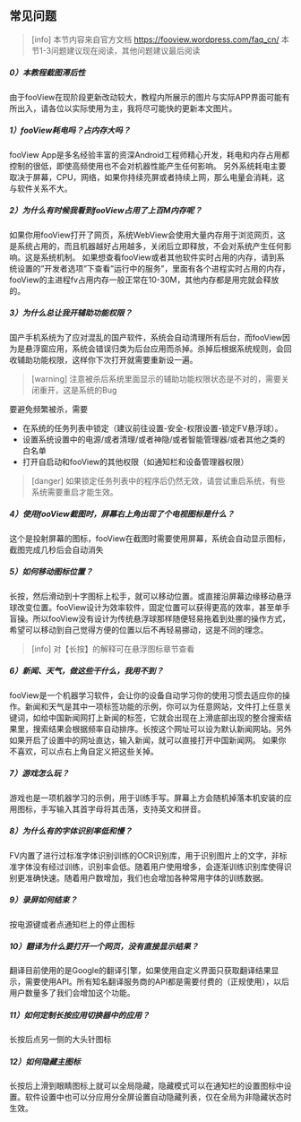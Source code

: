 ## 常见问题

>[info] 本节内容来自官方文档 https://fooview.wordpress.com/faq_cn/
> 本节1-3问题建议现在阅读，其他问题建议最后阅读

##### **0）本教程截图滞后性**
由于fooView在现阶段更新改动较大，教程内所展示的图片与实际APP界面可能有所出入，请各位以实际使用为主，我将尽可能快的更新本文图片。

##### **1）fooView耗电吗？占内存大吗？**
fooView App是多名经验丰富的资深Android工程师精心开发，耗电和内存占用都控制的很低，即使高频使用也不会对机器性能产生任何影响。
另外系统耗电主要取决于屏幕，CPU，网络，如果你持续亮屏或者持续上网，那么电量会消耗，这与软件关系不大。
##### **2）为什么有时候我看到fooView占用了上百M内存呢？**
如果你用fooView打开了网页，系统WebView会使用大量内存用于浏览网页，这是系统占用的，而且机器越好占用越多，关闭后立即释放，不会对系统产生任何影响。这是系统机制。
如果想查看fooView或者其他软件实时占用的内存，请到系统设置的”开发者选项”下查看”运行中的服务”，里面有各个进程实时占用的内存，fooView的主进程fv占用内存一般正常在10-30M，其他内存都是用完就会释放的。
##### **3）为什么总让我开辅助功能权限？**
国产手机系统为了应对混乱的国产软件，系统会自动清理所有后台，而fooView因为是悬浮窗应用，系统会错误归类为后台应用而杀掉。杀掉后根据系统规则，会回收辅助功能权限，这样你下次打开就需要重新设一遍。

>[warning] 注意被杀后系统里面显示的辅助功能权限状态是不对的，需要关闭重开，这是系统的Bug

要避免频繁被杀，需要
* 在系统的任务列表中锁定（建议前往设置-安全-权限设置-锁定FV悬浮球）。
* 设置系统设置中的电源/或者清理/或者神隐/或者智能管理器/或者其他之类的白名单
* 打开自启动和fooView的其他权限（如通知栏和设备管理器权限）

>[danger] 如果锁定任务列表中的程序后仍然无效，请尝试重启系统，有些系统需要重启才能生效。
##### **4）使用fooView截图时，屏幕右上角出现了个电视图标是什么？**

这个是投射屏幕的图标，fooView在截图时需要使用屏幕，系统会自动显示图标，截图完成几秒后会自动消失
##### **5）如何移动图标位置？**

长按，然后滑动到十字图标上松手，就可以移动位置。或直接沿屏幕边缘移动悬浮球改变位置。fooView设计为效率软件，固定位置可以获得更高的效率，甚至单手盲操。所以fooView没有设计为传统悬浮球那样随便轻易拖着到处挪的操作方式，希望可以移动到自己觉得方便的位置以后不再轻易挪动，这是不同的理念。

>[info] 对【长按】的解释可在悬浮图标章节查看

##### **6）新闻、天气，做这些干什么，我用不到？**

fooView是一个机器学习软件，会让你的设备自动学习你的使用习惯去适应你的操作。新闻和天气是其中一项标签功能的示例，你可以为任意网站，文件打上任意关键词，如给中国新闻网打上新闻的标签，它就会出现在上滑底部出现的整合搜索结果里，搜索结果会根据频率自动排序。长按这个网址可以设为默认新闻网站。另外如果开启了设置中的网址直达，输入新闻，就可以直接打开中国新闻网。
如果你不喜欢，可以点右上角自定义把这些关掉。

##### **7）游戏怎么玩？**

游戏也是一项机器学习的示例，用于训练手写。屏幕上方会随机掉落本机安装的应用图标，手写输入其首字母将其击落，支持英文和拼音。
##### **8）为什么有的字体识别率低和慢？**

FV内置了进行过标准字体识别训练的OCR识别库，用于识别图片上的文字，非标准字体没有经过训练，识别率会低。随着用户使用增多，会逐渐训练识别库使得识别更准确快速。随着用户数增加，我们也会增加各种常用字体的训练数据。
##### **9）录屏如何结束？**

按电源键或者点通知栏上的停止图标
##### **10）翻译为什么要打开一个网页，没有直接显示结果？**

翻译目前使用的是Google的翻译引擎，如果使用自定义界面只获取翻译结果显示，需要使用API。所有知名翻译服务商的API都是需要付费的（正规使用），以后用户数量多了我们会增加这个功能。
##### **11）如何定制长按应用切换器中的应用？**

长按后点另一侧的大头针图标

##### **12）如何隐藏主图标**

长按后上滑到眼睛图标上就可以全局隐藏，隐藏模式可以在通知栏的设置图标中设置。软件设置中也可以分应用分全屏设置自动隐藏列表，仅在全局为非隐藏状态时生效。